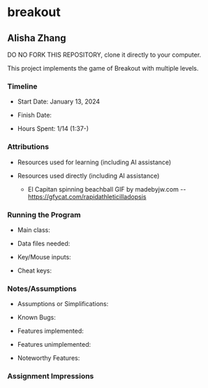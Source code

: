 # breakout
## Alisha Zhang


DO NO FORK THIS REPOSITORY, clone it directly to your computer.


This project implements the game of Breakout with multiple levels.

### Timeline

 * Start Date: January 13, 2024

 * Finish Date: 

 * Hours Spent: 1/14 (1:37-)



### Attributions

 * Resources used for learning (including AI assistance)
 
 * Resources used directly (including AI assistance)
   * El Capitan spinning beachball GIF by madebyjw.com -- https://gfycat.com/rapidathleticilladopsis


### Running the Program

 * Main class:

 * Data files needed: 

 * Key/Mouse inputs:

 * Cheat keys:



### Notes/Assumptions

 * Assumptions or Simplifications:

 * Known Bugs:

 * Features implemented:

 * Features unimplemented:

 * Noteworthy Features:



### Assignment Impressions


